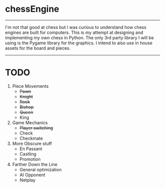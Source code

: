 # chessEngine

---

I'm not that good at chess but I was curious to understand how chess engines are built for computers. This is my attempt at designing and implementing my own chess in Python. The only 3rd party library I will be using is the Pygame library for the graphics. I intend to also use in house assets for the board and pieces.

---

# TODO
1. Piece Movements
    - ~~Pawn~~
    - ~~Knight~~
    - ~~Rook~~
    - ~~Bishop~~
    - ~~Queen~~
    - King
2. Game Mechanics
    - ~~Player switching~~
    - Check
    - Checkmate
3. More Obscure stuff
    - En Passant
    - Castling
    - Promotion
4. Farther Down the Line
    - General optimization
    - AI Opponent
    - Netplay
